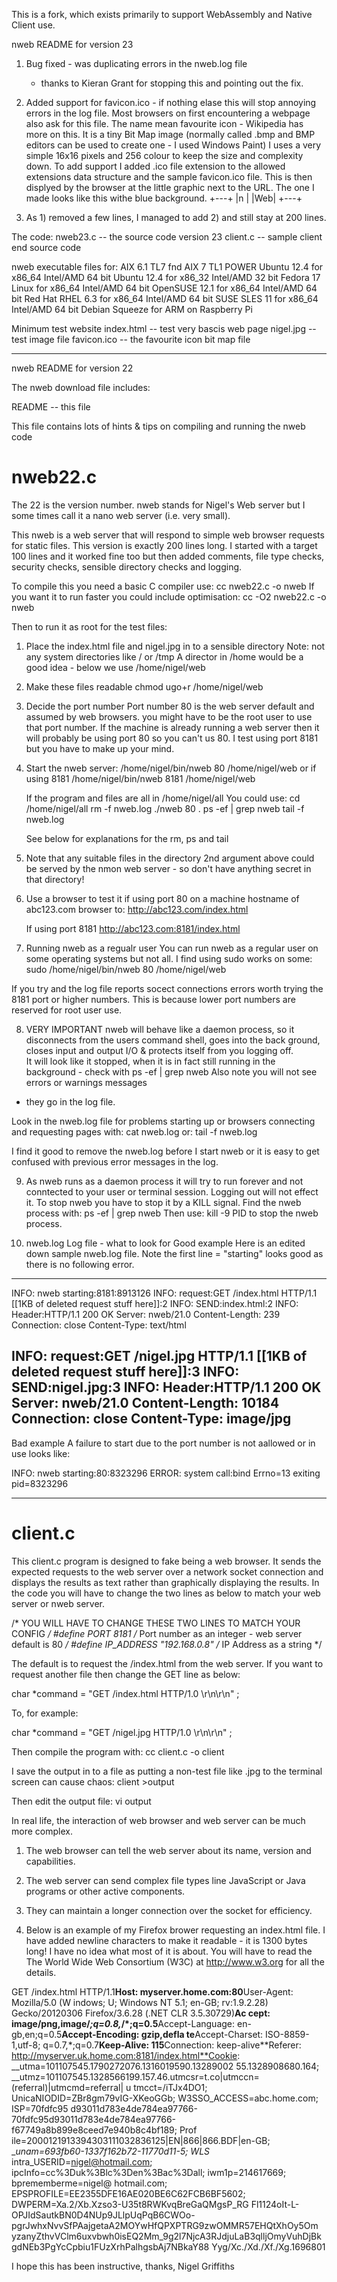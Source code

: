 This is a fork, which exists primarily to support WebAssembly and Native Client use.

nweb README for version 23

1) Bug fixed - was duplicating errors in the nweb.log file 
   - thanks to Kieran Grant for stopping this and pointing out the fix.

2) Added support for favicon.ico - if nothing elase this will stop annoying 
	errors in the log file.  Most browsers on first encountering a webpage 
	also ask for this file.  The name mean favourite icon - Wikipedia has 
	more on this.  It is a tiny Bit Map image (normally called .bmp and 
	BMP editors can be used to create one - I used Windows Paint)
	I uses a very simple 16x16 pixels and 256 colour to keep the size and 
	complexity down.
	To add support I added .ico file extension to the allowed extensions 
	data structure and the sample favicon.ico file.
	This is then displyed by the browser at the little graphic next to 
	the URL. The one I made looks like this withe blue background.
	+---+
	|n  |
	|Web|
	+---+

3) As 1) removed a few lines, I managed to add 2) and still stay at 200 lines.


The code:
	nweb23.c -- the source code version 23
	client.c -- sample client end source code

nweb executable files for: 
	AIX 6.1 TL7 fnd AIX 7 TL1   POWER 
	Ubuntu 12.4  for x86_64     Intel/AMD 64 bit
	Ubuntu 12.4  for x86_32     Intel/AMD 32 bit
	Fedora 17 Linux for x86_64  Intel/AMD 64 bit
	OpenSUSE 12.1 for x86_64    Intel/AMD 64 bit
	Red Hat RHEL 6.3 for x86_64 Intel/AMD 64 bit
	SUSE SLES 11 for x86_64     Intel/AMD 64 bit
	Debian Squeeze for ARM on Raspberry Pi 

Minimum test website
	index.html  -- test very bascis web page 
	nigel.jpg   -- test image file
	favicon.ico -- the favourite icon bit map file


-----------------

nweb README for version 22

The nweb download file includes: 

README -- this file


This file contains lots of hints & tips on compiling and running the nweb code


nweb22.c
========
The 22 is the version number. 
nweb stands for Nigel's Web server but I some times call it a nano 
web server (i.e. very small).

This nweb is a web server that will respond to simple web browser 
requests for static files.
This version is exactly 200 lines long. 
I started with a target 100 lines and it worked fine too but then 
added comments, file type checks,
security checks, sensible directory checks and logging.

To compile this you need a basic C compiler use: cc nweb22.c -o nweb
If you want it to run faster you could include optimisation: 
cc -O2 nweb22.c -o nweb

Then to run it as root for the test files:
1) Place the index.html file and nigel.jpg in to a sensible directory 
	Note: not any system directories like / or /tmp 
	A director in /home would be a good idea - below we use /home/nigel/web

2) Make these files readable
	chmod ugo+r /home/nigel/web

3) Decide the port number
	Port number 80 is the web server default and assumed by web browsers.
	you might have to be the root user to use that  port number.
	If the machine is already running a web server then it will 
	probably be using port 80 so you can't us 80.
	I test using port 8181 but you have to make up your mind.

4) Start the nweb server:  /home/nigel/bin/nweb 80   /home/nigel/web
	or if using 8181   /home/nigel/bin/nweb 8181 /home/nigel/web

	If the program and files are all in /home/nigel/all
	You could use:
		cd /home/nigel/all
		rm -f nweb.log
		./nweb 80 .
		ps -ef | grep nweb 
		tail -f nweb.log

	See below for explanations for the rm, ps and tail

5) Note that any suitable files in the directory 2nd argument above 
could be served by the nmon web server - so don't have anything secret 
in that directory!

6) Use a browser to test it if using port 80 on a machine hostname 
of abc123.com browser to:
	http://abc123.com/index.html

   If using port 8181
	http://abc123.com:8181/index.html

7) Running nweb as a regualr user
You can run nweb as a regular user on some operating systems but not all.
I find using sudo works on some: 
	sudo /home/nigel/bin/nweb 80   /home/nigel/web

If you try and the log file reports socect connections errors worth 
	trying the 8181 port or higher numbers.  This is because 
	lower port numbers are reserved for root user use.

8) VERY IMPORTANT
nweb will behave like a daemon process, so it disconnects from the 
users command shell, goes into the back ground, closes input and 
output I/O & protects itself from you logging off.  
It will look like it stopped, when it is in fact still running in 
the background - check with ps -ef | grep nweb
Also note you will not see errors or warnings messages 
- they go in the log file.

Look in the nweb.log file for problems starting up or browsers connecting 
and requesting pages with: cat nweb.log
or: tail -f nweb.log

I find it good to remove the nweb.log before I start nweb or it is easy to get confused with previous error messages in the log.

9) As nweb runs as a daemon process it will try to run forever and not 
conntected to your user or terminal session.  Logging out will not 
effect it. To stop nweb you have to stop it by a KILL signal. 
Find the nweb process with: ps -ef | grep nweb
Then use: kill -9 PID 
to stop the nweb process.


10) nweb.log Log file - what to look for
Good example
Here is an edited down sample nweb.log file. 
Note the first line = "starting" looks good as there is no following error.

----
 INFO: nweb starting:8181:8913126
 INFO: request:GET /index.html HTTP/1.1 [[1KB of deleted request stuff here]]:2
 INFO: SEND:index.html:2
 INFO: Header:HTTP/1.1 200 OK
Server: nweb/21.0
Content-Length: 239
Connection: close
Content-Type: text/html

 INFO: request:GET /nigel.jpg HTTP/1.1  [[1KB of deleted request stuff here]]:3
 INFO: SEND:nigel.jpg:3
 INFO: Header:HTTP/1.1 200 OK
Server: nweb/21.0
Content-Length: 10184
Connection: close
Content-Type: image/jpg
---- 

Bad example
A failure to start due to the port number is not aallowed or in use looks like:

 INFO: nweb starting:80:8323296
ERROR: system call:bind Errno=13 exiting pid=8323296

----


client.c
========

This client.c program is designed to fake being a web browser.
It sends the expected requests to the web server over a network 
socket connection and displays the results as text rather than 
graphically displaying the results.  In the code you will have to 
change the two lines as below to match your web server or nweb server.

/* YOU WILL HAVE TO CHANGE THESE TWO LINES TO MATCH YOUR CONFIG */
#define PORT        8181		/* Port number as an integer - web server default is 80 */
#define IP_ADDRESS "192.168.0.8"	/* IP Address as a string */

The default is to request the /index.html from the web server. 
If you want to request another file then change the GET line as below:

char *command = "GET /index.html HTTP/1.0 \r\n\r\n" ;

To, for example:

char *command = "GET /nigel.jpg HTTP/1.0 \r\n\r\n" ;


Then compile the program with: cc client.c -o client

I save the output in to a file as putting a non-test file like .jpg to the 
terminal screen can cause chaos: client >output

Then edit the output file: vi output

In real life, the interaction of web browser and web server can be 
much more complex.
1) The web browser can tell the web server about its name, version 
	and capabilities.
2) The web server can send complex file types line JavaScript or Java 
	programs or other active components.
3) They can maintain a longer connection over the socket for efficiency.

4) Below is an example of my Firefox brower requesting an index.html file. 
I have added newline characters to make it readable - it is 1300 bytes long!
I have no idea what most of it is about. 
You will have to read the The World Wide Web Consortium (W3C) at 
http://www.w3.org for all the details.

GET /index.html HTTP/1.1**Host: myserver.home.com:80**User-Agent: Mozilla/5.0 
(W indows; U; Windows NT 5.1; en-GB; rv:1.9.2.28) Gecko/20120306 Firefox/3.6.28 
(.NET CLR 3.5.30729)**Ac cept: image/png,image/*;q=0.8,*/*;q=0.5**Accept-Language: 
en-gb,en;q=0.5**Accept-Encoding: gzip,defla te**Accept-Charset: ISO-8859-1,utf-8;
q=0.7,*;q=0.7**Keep-Alive: 115**Connection: keep-alive**Referer: 
http://myserver.uk.home.com:8181/index.html**Cookie: 
__utma=101107545.1790272076.1316019590.13289002 55.1328908680.164; 
__utmz=101107545.1328566199.157.46.utmcsr=t.co|utmccn=(referral)|utmcmd=referral|
u tmcct=/iTJx4DO1; UnicaNIODID=ZBr8gm79vIG-XKeoGGb; W3SSO_ACCESS=abc.home.com; 
ISP=70fdfc95 d93011d783e4de784ea97766-70fdfc95d93011d783e4de784ea97766-f67749a8b899e8ceed7e940b8c4bf189; 
Prof ile=2000121913394303111032836125|EN|866|866.BDF|en-GB; 
__unam=693fb60-1337f162b72-11770d11-5; WLS_ intra_USERID=nigel@hotmail.com; 
ipcInfo=cc%3Duk%3Blc%3Den%3Bac%3Dall; iwm1p=214617669; bprememberme=nigel@ hotmail.com; 
EPSPROFILE=EE2355DFE16AE020BE6C62FCB6BF5602; DWPERM=Xa.2/Xb.Xzso3-U35t8RWKvqBreGaQMgsP_RG 
Fl1124oIt-L-OPJIdSautkBN0D4NUp9JLlpUqPqB6CWOo-pgrJwhxNvvSfPAajgetaA2MOYwHfQPXPTRG9zwOMMR57EHQtXhOy5Om yzanyZthvVClm6uxvbwh0isEQ2Mm_9g2l7NjcA3RJdjuLaB3qlljOmyVuhDjBkgdNEb3PgYcCpbiu1FUzXrhPalhgsbAj7NBkaY88 Yyg/Xc./Xd./Xf./Xg.1696801 


I hope this has been instructive, thanks, Nigel Griffiths


